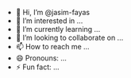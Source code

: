 - 👋 Hi, I’m @jasim-fayas
- 👀 I’m interested in ...
- 🌱 I’m currently learning ...
- 💞️ I’m looking to collaborate on ...
- 📫 How to reach me ...
- 😄 Pronouns: ...
- ⚡ Fun fact: ...

<!---
jasim-fayas/jasim-fayas is a ✨ special ✨ repository because its `README.md` (this file) appears on your GitHub profile.
You can click the Preview link to take a look at your changes.
--->
